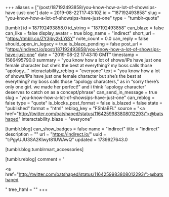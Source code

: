 +++
aliases = ["/post/187192493858/you-know-how-a-lot-of-showsips-have-just-one"]
date = 2019-08-22T17:43:10Z
id = "187192493858"
slug = "you-know-how-a-lot-of-showsips-have-just-one"
type = "tumblr-quote"

[tumblr]
id = 187192493858.0
id_string = "187192493858"
can_blaze = false
can_like = false
display_avatar = true
blog_name = "indirect"
short_url = "https://tmblr.co/ZY3jby2kLYiSY"
note_count = 0.0
can_reply = false
should_open_in_legacy = true
is_blaze_pending = false
post_url = "https://indirect.io/post/187192493858/you-know-how-a-lot-of-showsips-have-just-one"
date = "2019-08-22 17:43:10 GMT"
timestamp = 1566495790.0
summary = "you know how a lot of shows/IPs have just one female character but she’s the best at everything? my boss calls those “apology..."
interactability_reblog = "everyone"
text = "you know how a lot of shows/IPs have just one female character but she&rsquo;s the best at everything? my boss calls those &ldquo;apology characters,&rdquo; as in &ldquo;sorry there&rsquo;s only one girl. we made her perfect!&rdquo; and i think &ldquo;apology character&rdquo; deserves to catch on as a concept/phrase"
can_send_in_message = true
slug = "you-know-how-a-lot-of-showsips-have-just-one"
can_reblog = false
type = "quote"
is_blocks_post_format = false
is_blazed = false
state = "published"
format = "html"
reblog_key = "FShIaBFL"
source = "<a href=\"http://twitter.com/batshaped/status/1164259983808012293\">@batshaped</a>"
interactability_blaze = "everyone"

[tumblr.blog]
can_show_badges = false
name = "indirect"
title = "indirect"
description = ""
url = "https://indirect.io/"
uuid = "t:PgyUJU3SA2Klwyt81UWAwQ"
updated = 1739927643.0

[tumblr.blog.tumblrmart_accessories]

[tumblr.reblog]
comment = "<p><a href=\"http://twitter.com/batshaped/status/1164259983808012293\">@batshaped</a></p>"
tree_html = ""
+++
